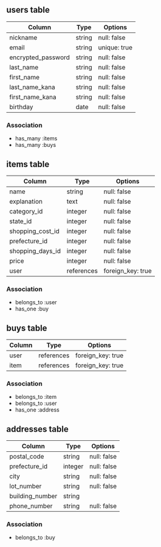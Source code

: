 ## users table

| Column             | Type                | Options                 |
|--------------------|---------------------|-------------------------|
| nickname           | string              | null: false             |
| email              | string              | unique: true            |
| encrypted_password | string              | null: false             |
| last_name          | string              | null: false             |
| first_name         | string              | null: false             |
| last_name_kana     | string              | null: false             |
| first_name_kana    | string              | null: false             |
| birthday           | date                | null: false             |


### Association

* has_many :items
* has_many :buys

## items table

| Column                              | Type       | Options           |
|-------------------------------------|------------|-------------------|
| name                                | string     | null: false       |
| explanation                         | text       | null: false       |
| category_id                         | integer    | null: false       |
| state_id                            | integer    | null: false       |
| shopping_cost_id                    | integer    | null: false       |
| prefecture_id                       | integer    | null: false       |
| shopping_days_id                    | integer    | null: false       |
| price                               | integer    | null: false       |
| user                                | references | foreign_key: true |

### Association

- belongs_to :user
- has_one :buy

## buys table

| Column            | Type       | Options           |
|-------------------|------------|-------------------|
| user              | references | foreign_key: true |
| item              | references | foreign_key: true |

### Association

- belongs_to :item
- belongs_to :user
- has_one :address


## addresses table

| Column            | Type       | Options           |
|-------------------|------------|-------------------|
| postal_code       | string     | null: false       |
| prefecture_id     | integer    | null: false       |
| city              | string     | null: false       |
| lot_number        | string     | null: false       |
| building_number   | string     |                   |
| phone_number      | string     | null: false       |

### Association

- belongs_to :buy